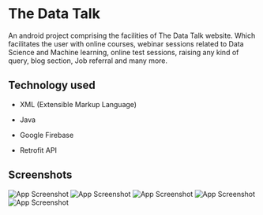 
# The Data Talk

An android project comprising the facilities of The Data Talk website. Which facilitates the user with online courses, webinar sessions related to Data Science and Machine learning, online test sessions, raising any kind of query, blog section, Job referral and many more.


## Technology used

- XML (Extensible Markup Language)

- Java

- Google Firebase

- Retrofit API


## Screenshots

![App Screenshot](https://github.com/R-Mohnish-Kumar/Data-Bank-Libsoft/blob/main/AAMECLibrary/Screenshots/Screenshot_2023-01-16-11-02-02-25_349f2a652df840aba78b02234c7edd66.jpg?raw=true)
![App Screenshot](https://github.com/R-Mohnish-Kumar/Data-Bank-Libsoft/blob/main/AAMECLibrary/Screenshots/Screenshot_2023-01-16-11-01-51-66_349f2a652df840aba78b02234c7edd66.jpg?raw=true)
![App Screenshot](https://github.com/R-Mohnish-Kumar/Data-Bank-Libsoft/blob/main/AAMECLibrary/Screenshots/Screenshot_2023-01-16-11-01-42-42_349f2a652df840aba78b02234c7edd66.jpg?raw=true)
![App Screenshot](https://github.com/R-Mohnish-Kumar/Data-Bank-Libsoft/blob/main/AAMECLibrary/Screenshots/Screenshot_2023-01-16-11-01-37-76_349f2a652df840aba78b02234c7edd66.jpg?raw=true)
![App Screenshot](https://github.com/R-Mohnish-Kumar/Data-Bank-Libsoft/blob/main/AAMECLibrary/Screenshots/Screenshot_2023-01-16-11-01-33-26_349f2a652df840aba78b02234c7edd66.jpg?raw=true)


